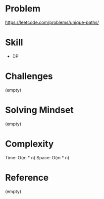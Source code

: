 
# Problem
https://leetcode.com/problems/unique-paths/

# Skill
- DP

# Challenges
(empty)

# Solving Mindset
(empty)

# Complexity
Time: O(m * n)
Space: O(m * n)

# Reference
(empty)
